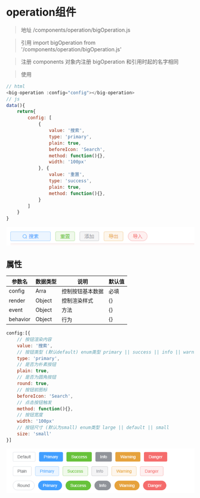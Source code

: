 # operation组件


>地址
>/components/operation/bigOperation.js

>引用
>import bigOperation from '/components/operation/bigOperation.js'

>注册
>components 对象内注册 bigOperation 和引用时起的名字相同

>使用

```js
// html
<big-operation :config="config"></big-operation>
// js
data(){
    return{
        config: [
            {
                value: '搜索',
                type: 'primary',
                plain: true,
                beforeIcon: 'Search',
                method: function(){},
                width: '100px'
            }, {
                value: '重置', 
                type: 'success',
                plain: true,
                method: function(){},
            }
        ]
    }
}

```
![button-type](../../assets/image/face/page-style/operation.png)
## 属性
| 参数名   | 数据类型 | 说明             | 默认值 |
| -------- | -------- | ---------------- | ------ |
| config   | Arra     | 控制按钮基本数据 | 必填   |
| render   | Object   | 控制渲染样式     | {}     |
| event    | Object   | 方法             | {}     |
| behavior | Object   | 行为             | {}     |

```js
config:[{
    // 按钮渲染内容
    value: '搜索',
    // 按钮类型 (默认default) enum类型 primary || success || info || warning || danger
    type: 'primary',
    // 是否为朴素按钮
    plain: true,
    // 是否为圆角按钮
    round: true,
    // 按钮前图标
    beforeIcon: 'Search',
    // 点击按钮触发
    method: function(){},
    // 按钮宽度
    width: '100px'
    // 按钮尺寸 (默认为small) enum类型 large || default || small
    size: 'small'
}]
```

![button-type](../../assets\image\face\button-type.png)